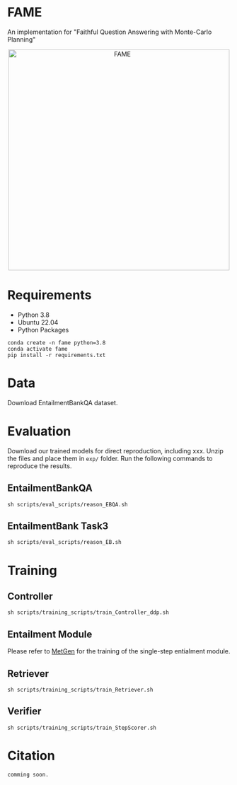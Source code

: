 # FAME
An implementation for "Faithful Question Answering with Monte-Carlo Planning"

<p align="center">
<img src="imgs/intro.jpg" alt="FAME" width="500"/>
</p>



# Requirements
- Python 3.8
- Ubuntu 22.04
- Python Packages

```
conda create -n fame python=3.8
conda activate fame
pip install -r requirements.txt
```

# Data
Download EntailmentBankQA dataset.


# Evaluation

Download our trained models for direct reproduction, including xxx. Unzip the files and place them in `exp/` folder. Run the following commands to reproduce the results.

## EntailmentBankQA

```
sh scripts/eval_scripts/reason_EBQA.sh
```

## EntailmentBank Task3

```
sh scripts/eval_scripts/reason_EB.sh
```



# Training

## Controller
```
sh scripts/training_scripts/train_Controller_ddp.sh
```

## Entailment Module
Please refer to [MetGen](https://github.com/Raising-hrx/MetGen) for the training of the single-step entialment module.

## Retriever
```
sh scripts/training_scripts/train_Retriever.sh
```

## Verifier
```
sh scripts/training_scripts/train_StepScorer.sh
```

# Citation
```
comming soon.
```